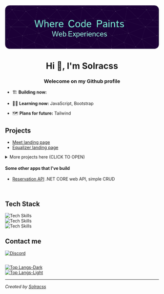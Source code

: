 <p align="center">
 <img src="https://github.com/solracss/solracss/blob/main/github-header-image.png" align="center">
</p>
<h1 align="center">Hi 👋, I'm Solracss</h1>
<h3 align="center">Welecome on my Github profile</h3>


- 🏗 **Building now:** 

- 👨‍🎓 **Learning now:** JavaScript, Bootstrap

- 🗺 **Plans for future:** Tailwind




## Projects

- [Meet landing page](https://github.com/solracss/fem-meet-landing-page)
- [Equalizer landing page](https://github.com/solracss/fem-equalizer-landing-page)


<details>
<summary>More projects here (CLICK TO OPEN)</summary>

### HTML, CSS
- [Data storage component](https://github.com/solracss/fem-fylo-data-storage-component)
- [Testimonial grid section](https://github.com/solracss/fem-testimonials-grid-section)
- [4 card secton](https://github.com/solracss/fem-4-card-feature-section) 
- [Result summary component](https://github.com/solracss/fem-results-summary-component)
- [3 column preview card](https://github.com/solracss/fem-3-collumn-preview-card)
- [Stats preview card](https://github.com/solracss/fem-stats-preview-card)
- [Single price grid](https://github.com/solracss/fem-single-price-component)
- [Huddle landing page](https://github.com/solracss/FrontendMentor-Huddle-landing-page-with-single-introductory-section)
- [Order Summary](https://github.com/solracss/FrontendMentor-order-summary)
- [Profile card](https://github.com/solracss/FrontendMentor-profile-card)
- [Product preview](https://github.com/solracss/FrontendMentor-product-preview-card)
- [NFT Card](https://github.com/solracss/FrontendMentor-nft-card)
- [QR Component](https://github.com/solracss/FrontendMentor-QR-component)
</details>

#### Some other apps that I've build

- [Reservation API](https://github.com/solracss/reservation-api#reservation-api) .NET CORE web API, simple CRUD
<br>

## Tech Stack

![Tech Skills](https://skillicons.dev/icons?i=html,css,js,cs)
<br>
![Tech Skills](https://skillicons.dev/icons?i=sass)
<br>
![Tech Skills](https://skillicons.dev/icons?i=vite,vscode,figma,git,github)
<br>

## Contact me

[![Discord](https://skillicons.dev/icons?i=discord)](https://discordapp.com/users/781484299098390529/)


##


[![Top Langs-Dark](https://github-readme-stats.vercel.app/api/top-langs/?username=solracss&count_private=true&layout=compact&theme=dark#gh-dark-mode-only)](https://github.com/anuraghazra/github-readme-stats)<br/>
[![Top Langs-Light](https://github-readme-stats.vercel.app/api/top-langs/?username=solracss&count_private=true&layout=compact&theme=default#gh-light-mode-only)](https://github.com/anuraghazra/github-readme-stats#gh-light-mode-only)<br/>



---

_Created by [Solracss](https://github.com/solracss)_
